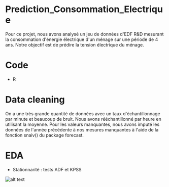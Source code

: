 # Prediction_Consommation_Electrique

Pour ce projet, nous avons analysé un jeu de données d'EDF R&D mesurant la consommation d'énergie électrique d'un ménage sur une période de 4 ans. Notre objectif est de prédire la tension électrique du ménage.

# Code 

- R 

# Data cleaning

On a une très grande quantité de données avec un taux d'échantillonnage par minute et beaucoup de bruit. Nous avons rééchantillonné par heure en utilisant la moyenne. Pour les valeurs manquantes, nous avons imputé les données de l'année précédente à nos mesures manquantes à l'aide de la fonction snaiv() du package forecast. 

# EDA 

- Stationnarité : tests ADF et KPSS 

![alt text](https://github.com/fanny-crt/Prediction_Consommation_Electrique/tree/main/images)
